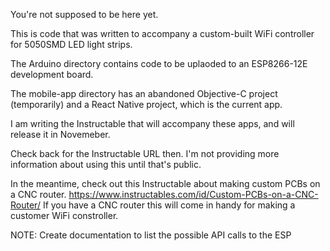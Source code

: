 You're not supposed to be here yet.

This is code that was written to accompany a custom-built WiFi controller for 5050SMD LED light strips. 

The Arduino directory contains code to be uplaoded to an ESP8266-12E development board.

The mobile-app directory has an abandoned Objective-C project (temporarily) and a React Native project, which is the current app.

I am writing the Instructable that will accompany these apps, and will release it in Novemeber.

Check back for the Instructable URL then. I'm not providing more information about using this until that's public.

In the meantime, check out this Instructable about making custom PCBs on a CNC router.
https://www.instructables.com/id/Custom-PCBs-on-a-CNC-Router/
If you have a CNC router this will come in handy for making a customer WiFi constroller.

NOTE: Create documentation to list the possible API calls to the ESP
